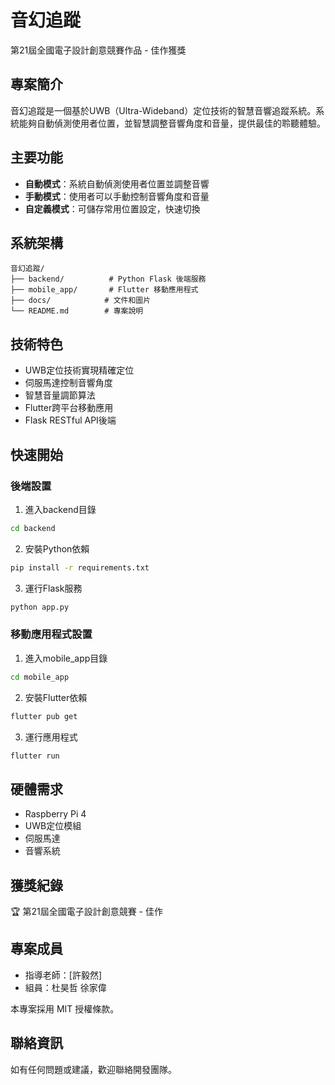# 音幻追蹤

第21屆全國電子設計創意競賽作品 - 佳作獲獎  

## 專案簡介

音幻追蹤是一個基於UWB（Ultra-Wideband）定位技術的智慧音響追蹤系統。系統能夠自動偵測使用者位置，並智慧調整音響角度和音量，提供最佳的聆聽體驗。

## 主要功能

- **自動模式**：系統自動偵測使用者位置並調整音響
- **手動模式**：使用者可以手動控制音響角度和音量
- **自定義模式**：可儲存常用位置設定，快速切換

## 系統架構

```
音幻追蹤/
├── backend/          # Python Flask 後端服務
├── mobile_app/       # Flutter 移動應用程式
├── docs/            # 文件和圖片
└── README.md        # 專案說明
```

## 技術特色

- UWB定位技術實現精確定位
- 伺服馬達控制音響角度
- 智慧音量調節算法
- Flutter跨平台移動應用
- Flask RESTful API後端

## 快速開始

### 後端設置

1. 進入backend目錄
```bash
cd backend
```

2. 安裝Python依賴
```bash
pip install -r requirements.txt
```

3. 運行Flask服務
```bash
python app.py
```

### 移動應用程式設置

1. 進入mobile_app目錄
```bash
cd mobile_app
```

2. 安裝Flutter依賴
```bash
flutter pub get
```

3. 運行應用程式
```bash
flutter run
```

## 硬體需求

- Raspberry Pi 4
- UWB定位模組
- 伺服馬達
- 音響系統

## 獲獎紀錄

🏆 第21屆全國電子設計創意競賽 - 佳作

## 專案成員

- 指導老師：[許毅然]
- 組員：杜昊哲 徐家偉

本專案採用 MIT 授權條款。

## 聯絡資訊

如有任何問題或建議，歡迎聯絡開發團隊。
